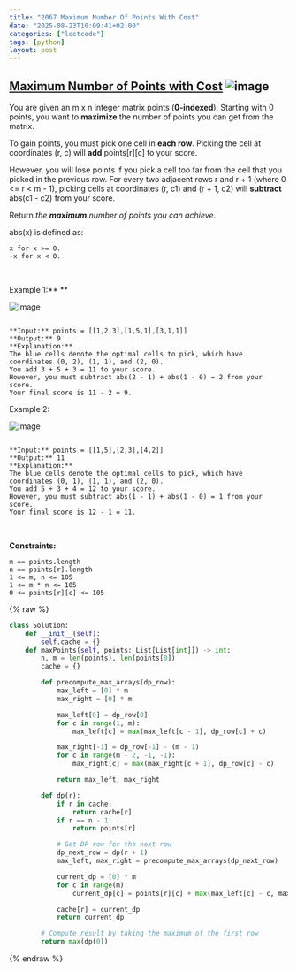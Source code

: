 ```yaml
---
title: "2067 Maximum Number Of Points With Cost"
date: "2025-08-23T10:09:41+02:00"
categories: ["leetcode"]
tags: [python]
layout: post
---
```


## [Maximum Number of Points with Cost](https://leetcode.com/problems/maximum-number-of-points-with-cost) ![image](https://img.shields.io/badge/Difficulty-Medium-orange)

You are given an m x n integer matrix points (**0-indexed**). Starting with 0 points, you want to **maximize** the number of points you can get from the matrix.

To gain points, you must pick one cell in **each row**. Picking the cell at coordinates (r, c) will **add** points[r][c] to your score.

However, you will lose points if you pick a cell too far from the cell that you picked in the previous row. For every two adjacent rows r and r + 1 (where 0 <= r < m - 1), picking cells at coordinates (r, c1) and (r + 1, c2) will **subtract** abs(c1 - c2) from your score.

Return *the **maximum** number of points you can achieve*.

abs(x) is defined as:

	x for x >= 0.
	-x for x < 0.

 

Example 1:** **

![image](https://assets.leetcode.com/uploads/2021/07/12/screenshot-2021-07-12-at-13-40-26-diagram-drawio-diagrams-net.png)
```

**Input:** points = [[1,2,3],[1,5,1],[3,1,1]]
**Output:** 9
**Explanation:**
The blue cells denote the optimal cells to pick, which have coordinates (0, 2), (1, 1), and (2, 0).
You add 3 + 5 + 3 = 11 to your score.
However, you must subtract abs(2 - 1) + abs(1 - 0) = 2 from your score.
Your final score is 11 - 2 = 9.

```

Example 2:

![image](https://assets.leetcode.com/uploads/2021/07/12/screenshot-2021-07-12-at-13-42-14-diagram-drawio-diagrams-net.png)
```

**Input:** points = [[1,5],[2,3],[4,2]]
**Output:** 11
**Explanation:**
The blue cells denote the optimal cells to pick, which have coordinates (0, 1), (1, 1), and (2, 0).
You add 5 + 3 + 4 = 12 to your score.
However, you must subtract abs(1 - 1) + abs(1 - 0) = 1 from your score.
Your final score is 12 - 1 = 11.

```

 

**Constraints:**

	m == points.length
	n == points[r].length
	1 <= m, n <= 105
	1 <= m * n <= 105
	0 <= points[r][c] <= 105

{% raw %}
```python
class Solution:
    def __init__(self):
        self.cache = {}
    def maxPoints(self, points: List[List[int]]) -> int:
        n, m = len(points), len(points[0])
        cache = {}

        def precompute_max_arrays(dp_row):
            max_left = [0] * m
            max_right = [0] * m

            max_left[0] = dp_row[0]
            for c in range(1, m):
                max_left[c] = max(max_left[c - 1], dp_row[c] + c)

            max_right[-1] = dp_row[-1] - (m - 1)
            for c in range(m - 2, -1, -1):
                max_right[c] = max(max_right[c + 1], dp_row[c] - c)

            return max_left, max_right

        def dp(r):
            if r in cache:
                return cache[r]
            if r == n - 1:
                return points[r]

            # Get DP row for the next row
            dp_next_row = dp(r + 1)
            max_left, max_right = precompute_max_arrays(dp_next_row)

            current_dp = [0] * m
            for c in range(m):
                current_dp[c] = points[r][c] + max(max_left[c] - c, max_right[c] + c)

            cache[r] = current_dp
            return current_dp

        # Compute result by taking the maximum of the first row
        return max(dp(0))
```
{% endraw %}
